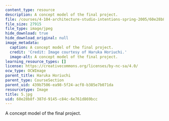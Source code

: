 ```yaml
---
content_type: resource
description: A concept model of the final project.
file: /courses/4-104-architecture-studio-intentions-spring-2005/60e28b8f387d9145c84c6e761d869bcc_5.jpg
file_size: 27915
file_type: image/jpeg
hide_download: true
hide_download_original: null
image_metadata:
  caption: A concept model of the final project.
  credit: 'Credit: Image courtesy of Haruka Horiuchi.'
  image-alt: A concept model of the final project.
learning_resource_types: []
license: https://creativecommons.org/licenses/by-nc-sa/4.0/
ocw_type: OCWImage
parent_title: Haruka Horiuchi
parent_type: CourseSection
parent_uid: 439b7506-ea98-5f24-acf8-b385e7b071da
resourcetype: Image
title: 5.jpg
uid: 60e28b8f-387d-9145-c84c-6e761d869bcc
---
```

A concept model of the final project.